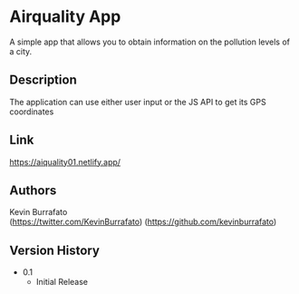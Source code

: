 # Airquality App

A simple app that allows you to obtain information on the pollution levels of a city.

## Description

The application can use either user input or the JS API to get its GPS coordinates

## Link

https://aiquality01.netlify.app/

## Authors

Kevin Burrafato  
(https://twitter.com/KevinBurrafato)
(https://github.com/kevinburrafato)

## Version History

* 0.1
    * Initial Release






